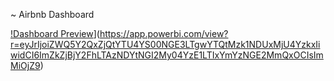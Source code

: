 ~ Airbnb Dashboard

[!Dashboard Preview](Airbnb.jpg)](https://app.powerbi.com/view?r=eyJrIjoiZWQ5Y2QxZjQtYTU4YS00NGE3LTgwYTQtMzk1NDUxMjU4YzkxIiwidCI6ImZkZjBjY2FhLTAzNDYtNGI2My04YzE1LTIxYmYzNGE2MmQxOCIsImMiOjZ9)
